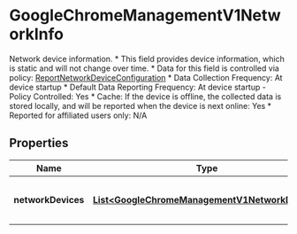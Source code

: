 

# GoogleChromeManagementV1NetworkInfo

Network device information. * This field provides device information, which is static and will not change over time. * Data for this field is controlled via policy: [ReportNetworkDeviceConfiguration](https://chromeenterprise.google/policies/#ReportNetworkDeviceConfiguration) * Data Collection Frequency: At device startup * Default Data Reporting Frequency: At device startup - Policy Controlled: Yes * Cache: If the device is offline, the collected data is stored locally, and will be reported when the device is next online: Yes * Reported for affiliated users only: N/A

## Properties

| Name | Type | Description | Notes |
|------------ | ------------- | ------------- | -------------|
|**networkDevices** | [**List&lt;GoogleChromeManagementV1NetworkDevice&gt;**](GoogleChromeManagementV1NetworkDevice.md) | Output only. List of network devices. |  [optional] [readonly] |



